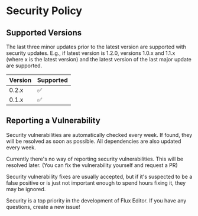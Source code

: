 # Security Policy

## Supported Versions

The last three minor updates prior to the latest version are supported with security updates. E.g., if latest version is 1.2.0, versions 1.0.x and 1.1.x (where x is the latest version) and the latest version of the last major update are supported.

| Version | Supported          |
| ------- | ------------------ |
| 0.2.x   | :white_check_mark: |
| 0.1.x   | :white_check_mark: |

## Reporting a Vulnerability

Security vulnerabilities are automatically checked every week. If found, they will be resolved as soon as possible. All dependencies are also updated every week.

Currently there's no way of reporting security vulnerabilities. This will be resolved later. (You can fix the vulnerability yourself and request a PR)

Security vulnerability fixes are usually accepted, but if it's suspected to be a false positive or is just not important enough to spend hours fixing it, they may be ignored.

Security is a top priority in the development of Flux Editor. If you have any questions, create a new issue!
